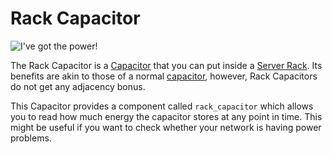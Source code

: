 # Rack Capacitor

![I've got the power!](item:computronics:computronics.oc_parts@11)

The Rack Capacitor is a [Capacitor](/%LANGUAGE%/block/capacitor.md) that you can put inside a [Server Rack](/%LANGUAGE%/block/rack.md). Its benefits are akin to those of a normal [capacitor](/%LANGUAGE%/block/capacitor.md), however, Rack Capacitors do not get any adjacency bonus.

This Capacitor provides a component called `rack_capacitor` which allows you to read how much energy the capacitor stores at any point in time. This might be useful if you want to check whether your network is having power problems.
